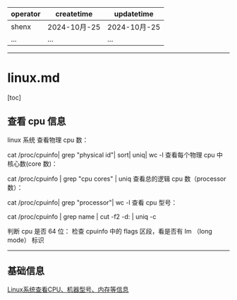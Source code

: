 | operator | createtime | updatetime |
| ---- | ---- | ---- |
| shenx | 2024-10月-25 | 2024-10月-25  |
| ... | ... | ... |
---
# linux.md

[toc]

## 查看 cpu 信息

linux 系统
查看物理 cpu 数：

cat /proc/cpuinfo| grep "physical id"| sort| uniq| wc -l
查看每个物理 cpu 中 核心数(core 数)：

cat /proc/cpuinfo | grep "cpu cores" | uniq
查看总的逻辑 cpu 数（processor 数）：

cat /proc/cpuinfo| grep "processor"| wc -l
查看 cpu 型号：

cat /proc/cpuinfo | grep name | cut -f2 -d: | uniq -c

判断 cpu 是否 64 位：
检查 cpuinfo 中的 flags 区段，看是否有 lm （long mode） 标识

---

## 基础信息

[Linux系统查看CPU、机器型号、内存等信息](https://cloud.tencent.com/developer/article/1721406)